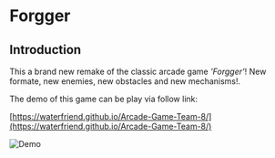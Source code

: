 # Forgger

## Introduction

This a brand new remake of the classic arcade game *'Forgger'*! New formate, new enemies, new obstacles and new mechanisms!. 

The demo of this game can be play via follow link:

[https://waterfriend.github.io/Arcade-Game-Team-8/](https://waterfriend.github.io/Arcade-Game-Team-8/)

![Demo](Images/Demo3.gif)
